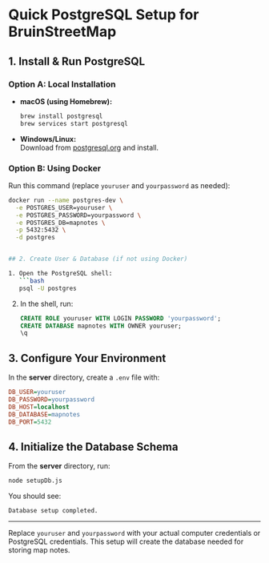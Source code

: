 
# Quick PostgreSQL Setup for BruinStreetMap

## 1. Install & Run PostgreSQL

### Option A: Local Installation
- **macOS (using Homebrew):**
  ```bash
  brew install postgresql
  brew services start postgresql
  ```
- **Windows/Linux:**  
  Download from [postgresql.org](https://www.postgresql.org/download/) and install.

### Option B: Using Docker
Run this command (replace `youruser` and `yourpassword` as needed):
```bash
docker run --name postgres-dev \
  -e POSTGRES_USER=youruser \
  -e POSTGRES_PASSWORD=yourpassword \
  -e POSTGRES_DB=mapnotes \
  -p 5432:5432 \
  -d postgres


## 2. Create User & Database (if not using Docker)

1. Open the PostgreSQL shell:
   ```bash
   psql -U postgres
   ```
2. In the shell, run:
   ```sql
   CREATE ROLE youruser WITH LOGIN PASSWORD 'yourpassword';
   CREATE DATABASE mapnotes WITH OWNER youruser;
   \q
   ```

## 3. Configure Your Environment

In the **server** directory, create a `.env` file with:
```ini
DB_USER=youruser
DB_PASSWORD=yourpassword
DB_HOST=localhost
DB_DATABASE=mapnotes
DB_PORT=5432
```

## 4. Initialize the Database Schema

From the **server** directory, run:
```bash
node setupDb.js
```
You should see:
```
Database setup completed.
```

---

Replace `youruser` and `yourpassword` with your actual computer credentials or PostgreSQL credentials. This setup will create the database needed for storing map notes. 
```